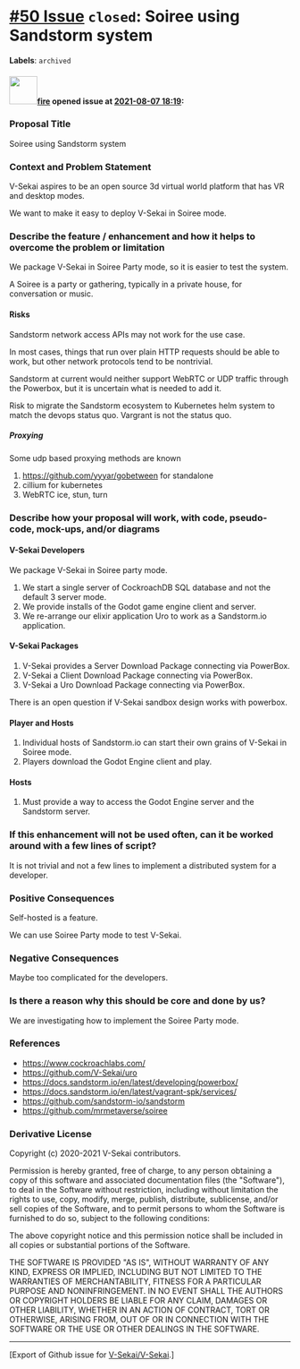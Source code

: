 # [\#50 Issue](https://github.com/V-Sekai/V-Sekai/issues/50) `closed`: Soiree using Sandstorm system
**Labels**: `archived`


#### <img src="https://avatars.githubusercontent.com/u/32321?u=c2e06a3d2b49a467aa907e54aa259516440267cc&v=4" width="50">[fire](https://github.com/fire) opened issue at [2021-08-07 18:19](https://github.com/V-Sekai/V-Sekai/issues/50):

### Proposal Title

Soiree using Sandstorm system

### Context and Problem Statement

V-Sekai aspires to be an open source 3d virtual world platform that has VR and desktop modes.

We want to make it easy to deploy V-Sekai in Soiree mode.

### Describe the feature / enhancement and how it helps to overcome the problem or limitation

We package V-Sekai in Soiree Party mode, so it is easier to test the system. 

A Soiree is a party or gathering, typically in a private house, for conversation or music.

#### Risks

Sandstorm network access APIs may not work for the use case.

In most cases, things that run over plain HTTP requests should be able to work, but other network protocols tend to be nontrivial.

Sandstorm at current would neither support WebRTC or UDP traffic through the Powerbox, but it is uncertain what is needed to add it.

Risk to migrate the Sandstorm ecosystem to Kubernetes helm system to match the devops status quo. Vargrant is not the status quo.

##### Proxying

Some udp based proxying methods are known

1. https://github.com/yyyar/gobetween for standalone 
2. cillium for kubernetes
3. WebRTC ice, stun, turn

### Describe how your proposal will work, with code, pseudo-code, mock-ups, and/or diagrams

#### V-Sekai Developers

We package V-Sekai in Soiree party mode.

1. We start a single server of CockroachDB SQL database and not the default 3 server mode.
2. We provide installs of the Godot game engine client and server.
3. We re-arrange our elixir application Uro to work as a Sandstorm.io application.

#### V-Sekai Packages

1. V-Sekai provides a Server Download Package connecting via PowerBox.
2. V-Sekai a Client Download Package connecting via PowerBox.
3. V-Sekai a Uro Download Package connecting via PowerBox.

There is an open question if V-Sekai sandbox design works with powerbox.

#### Player and Hosts

1. Individual hosts of Sandstorm.io can start their own grains of V-Sekai in Soiree mode.
1. Players download the Godot Engine client and play.

#### Hosts 

1. Must provide a way to access the Godot Engine server and the Sandstorm server.

### If this enhancement will not be used often, can it be worked around with a few lines of script?

It is not trivial and not a few lines to implement a distributed system for a developer.

### Positive Consequences

Self-hosted is a feature.

We can use Soiree Party mode to test V-Sekai.

### Negative Consequences

Maybe too complicated for the developers.

### Is there a reason why this should be core and done by us?

We are investigating how to implement the Soiree Party mode.

### References

* https://www.cockroachlabs.com/
* https://github.com/V-Sekai/uro
* https://docs.sandstorm.io/en/latest/developing/powerbox/
* https://docs.sandstorm.io/en/latest/vagrant-spk/services/
* https://github.com/sandstorm-io/sandstorm
* https://github.com/mrmetaverse/soiree

### Derivative License

Copyright (c) 2020-2021 V-Sekai contributors.

Permission is hereby granted, free of charge, to any person obtaining a copy
of this software and associated documentation files (the "Software"), to deal
in the Software without restriction, including without limitation the rights
to use, copy, modify, merge, publish, distribute, sublicense, and/or sell
copies of the Software, and to permit persons to whom the Software is
furnished to do so, subject to the following conditions:

The above copyright notice and this permission notice shall be included in all
copies or substantial portions of the Software.

THE SOFTWARE IS PROVIDED "AS IS", WITHOUT WARRANTY OF ANY KIND, EXPRESS OR
IMPLIED, INCLUDING BUT NOT LIMITED TO THE WARRANTIES OF MERCHANTABILITY,
FITNESS FOR A PARTICULAR PURPOSE AND NONINFRINGEMENT. IN NO EVENT SHALL THE
AUTHORS OR COPYRIGHT HOLDERS BE LIABLE FOR ANY CLAIM, DAMAGES OR OTHER
LIABILITY, WHETHER IN AN ACTION OF CONTRACT, TORT OR OTHERWISE, ARISING FROM,
OUT OF OR IN CONNECTION WITH THE SOFTWARE OR THE USE OR OTHER DEALINGS IN THE
SOFTWARE.





-------------------------------------------------------------------------------



[Export of Github issue for [V-Sekai/V-Sekai](https://github.com/V-Sekai/V-Sekai).]

